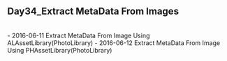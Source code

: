 Day34_Extract MetaData From Images
--
<br>
- 2016-06-11 Extract MetaData From Image Using ALAssetLibrary(PhotoLibrary)
- 2016-06-12 Extract MetaData From Image Using PHAssetLibrary(PhotoLibrary)
<br>

